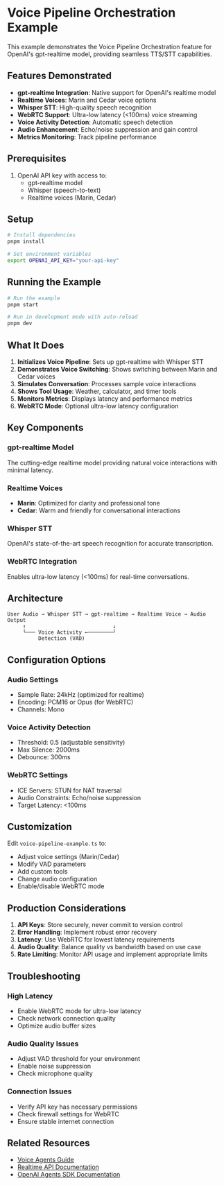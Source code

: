 # Voice Pipeline Orchestration Example

This example demonstrates the Voice Pipeline Orchestration feature for OpenAI's gpt-realtime model, providing seamless TTS/STT capabilities.

## Features Demonstrated

- **gpt-realtime Integration**: Native support for OpenAI's realtime model
- **Realtime Voices**: Marin and Cedar voice options
- **Whisper STT**: High-quality speech recognition
- **WebRTC Support**: Ultra-low latency (<100ms) voice streaming
- **Voice Activity Detection**: Automatic speech detection
- **Audio Enhancement**: Echo/noise suppression and gain control
- **Metrics Monitoring**: Track pipeline performance

## Prerequisites

1. OpenAI API key with access to:
   - gpt-realtime model
   - Whisper (speech-to-text)
   - Realtime voices (Marin, Cedar)

## Setup

```bash
# Install dependencies
pnpm install

# Set environment variables
export OPENAI_API_KEY="your-api-key"
```

## Running the Example

```bash
# Run the example
pnpm start

# Run in development mode with auto-reload
pnpm dev
```

## What It Does

1. **Initializes Voice Pipeline**: Sets up gpt-realtime with Whisper STT
2. **Demonstrates Voice Switching**: Shows switching between Marin and Cedar voices
3. **Simulates Conversation**: Processes sample voice interactions
4. **Shows Tool Usage**: Weather, calculator, and timer tools
5. **Monitors Metrics**: Displays latency and performance metrics
6. **WebRTC Mode**: Optional ultra-low latency configuration

## Key Components

### gpt-realtime Model

The cutting-edge realtime model providing natural voice interactions with minimal latency.

### Realtime Voices

- **Marin**: Optimized for clarity and professional tone
- **Cedar**: Warm and friendly for conversational interactions

### Whisper STT

OpenAI's state-of-the-art speech recognition for accurate transcription.

### WebRTC Integration

Enables ultra-low latency (<100ms) for real-time conversations.

## Architecture

```
User Audio → Whisper STT → gpt-realtime → Realtime Voice → Audio Output
     ↑                            ↓
     └─── Voice Activity ←────────┘
          Detection (VAD)
```

## Configuration Options

### Audio Settings

- Sample Rate: 24kHz (optimized for realtime)
- Encoding: PCM16 or Opus (for WebRTC)
- Channels: Mono

### Voice Activity Detection

- Threshold: 0.5 (adjustable sensitivity)
- Max Silence: 2000ms
- Debounce: 300ms

### WebRTC Settings

- ICE Servers: STUN for NAT traversal
- Audio Constraints: Echo/noise suppression
- Target Latency: <100ms

## Customization

Edit `voice-pipeline-example.ts` to:

- Adjust voice settings (Marin/Cedar)
- Modify VAD parameters
- Add custom tools
- Change audio configuration
- Enable/disable WebRTC mode

## Production Considerations

1. **API Keys**: Store securely, never commit to version control
2. **Error Handling**: Implement robust error recovery
3. **Latency**: Use WebRTC for lowest latency requirements
4. **Audio Quality**: Balance quality vs bandwidth based on use case
5. **Rate Limiting**: Monitor API usage and implement appropriate limits

## Troubleshooting

### High Latency

- Enable WebRTC mode for ultra-low latency
- Check network connection quality
- Optimize audio buffer sizes

### Audio Quality Issues

- Adjust VAD threshold for your environment
- Enable noise suppression
- Check microphone quality

### Connection Issues

- Verify API key has necessary permissions
- Check firewall settings for WebRTC
- Ensure stable internet connection

## Related Resources

- [Voice Agents Guide](../../docs/src/content/docs/guides/voice-agents)
- [Realtime API Documentation](https://platform.openai.com/docs/guides/realtime)
- [OpenAI Agents SDK Documentation](../../docs)
